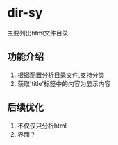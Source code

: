 # dir-sy
主要列出html文件目录

## 功能介绍
1. 根据配置分析目录文件,支持分类
2. 获取'title'标签中的内容为显示内容

## 后续优化
1. 不仅仅只分析html
2. 界面？
